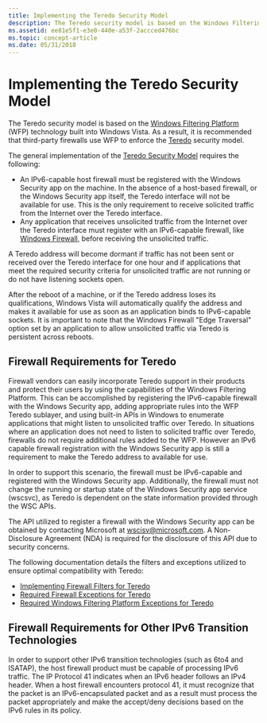 ```yaml
---
title: Implementing the Teredo Security Model
description: The Teredo security model is based on the Windows Filtering Platform (WFP) technology built into Windows Vista. As a result, it is recommended that third-party firewalls use WFP to enforce the Teredo security model.
ms.assetid: ee81e5f1-e3e0-440e-a53f-2accced476bc
ms.topic: concept-article
ms.date: 05/31/2018
---
```


# Implementing the Teredo Security Model

The Teredo security model is based on the [Windows Filtering Platform](/windows/desktop/FWP/windows-filtering-platform-start-page) (WFP) technology built into Windows Vista. As a result, it is recommended that third-party firewalls use WFP to enforce the [Teredo](about-teredo.md) security model.

The general implementation of the [Teredo Security Model](the-teredo-security-model.md) requires the following:

-   An IPv6-capable host firewall must be registered with the Windows Security app on the machine. In the absence of a host-based firewall, or the Windows Security app itself, the Teredo interface will not be available for use. This is the only requirement to receive solicited traffic from the Internet over the Teredo interface.
-   Any application that receives unsolicited traffic from the Internet over the Teredo interface must register with an IPv6-capable firewall, like [Windows Firewall](/previous-versions/windows/desktop/ics/windows-firewall-start-page), before receiving the unsolicited traffic.

A Teredo address will become dormant if traffic has not been sent or received over the Teredo interface for one hour and if applications that meet the required security criteria for unsolicited traffic are not running or do not have listening sockets open.

After the reboot of a machine, or if the Teredo address loses its qualifications, Windows Vista will automatically qualify the address and makes it available for use as soon as an application binds to IPv6-capable sockets. It is important to note that the Windows Firewall "Edge Traversal" option set by an application to allow unsolicited traffic via Teredo is persistent across reboots.

## Firewall Requirements for Teredo

Firewall vendors can easily incorporate Teredo support in their products and protect their users by using the capabilities of the Windows Filtering Platform. This can be accomplished by registering the IPv6-capable firewall with the Windows Security app, adding appropriate rules into the WFP Teredo sublayer, and using built-in APIs in Windows to enumerate applications that might listen to unsolicited traffic over Teredo. In situations where an application does not need to listen to solicited traffic over Teredo, firewalls do not require additional rules added to the WFP. However an IPv6 capable firewall registration with the Windows Security app is still a requirement to make the Teredo address to available for use.

In order to support this scenario, the firewall must be IPv6-capable and registered with the Windows Security app. Additionally, the firewall must not change the running or startup state of the Windows Security app service (wscsvc), as Teredo is dependent on the state information provided through the WSC APIs.

The API utilized to register a firewall with the Windows Security app can be obtained by contacting Microsoft at wscisv@microsoft.com. A Non-Disclosure Agreement (NDA) is required for the disclosure of this API due to security concerns.

The following documentation details the filters and exceptions utilized to ensure optimal compatibility with Teredo:

-   [Implementing Firewall Filters for Teredo](implementing-firewall-filters-for-teredo.md)
-   [Required Firewall Exceptions for Teredo](required-firewall-exceptions-for-teredo.md)
-   [Required Windows Filtering Platform Exceptions for Teredo](required-windows-filtering-platform-exceptions-for-teredo.md)

## Firewall Requirements for Other IPv6 Transition Technologies

In order to support other IPv6 transition technologies (such as 6to4 and ISATAP), the host firewall product must be capable of processing IPv6 traffic. The IP Protocol 41 indicates when an IPv6 header follows an IPv4 header. When a host firewall encounters protocol 41, it must recognize that the packet is an IPv6-encapsulated packet and as a result must process the packet appropriately and make the accept/deny decisions based on the IPv6 rules in its policy.
